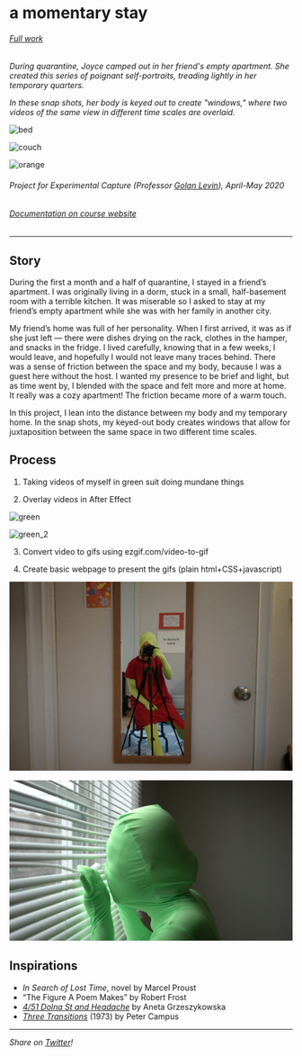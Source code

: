 # a momentary stay

###### [Full work](https://joycewang.me/person_in_time/)

_During quarantine, Joyce camped out in her friend's empty apartment. She created this series of poignant self-portraits, treading lightly in her temporary quarters._

_In these snap shots, her body is keyed out to create "windows," where two videos of the same view in different time scales are overlaid._

![bed](/assets/bed_1.gif)

![couch](/assets/couch_2.gif)

![orange](/assets/orange_1.gif)

###### Project for Experimental Capture (Professor [Golan Levin](https://twitter.com/golan)), April-May 2020  
###### [Documentation on course website](https://courses.ideate.cmu.edu/60-461/s2020/xinyiwandrew-cmu-edu/04/27/joyce-final/)  

-----

## Story
During the first a month and a half of quarantine, I stayed in a friend’s apartment. I was originally living in a dorm, stuck in a small, half-basement room with a terrible kitchen. It was miserable so I asked to stay at my friend’s empty apartment while she was with her family in another city.

My friend’s home was full of her personality. When I first arrived, it was as if she just left — there were dishes drying on the rack, clothes in the hamper, and snacks in the fridge. I lived carefully, knowing that in a few weeks, I would leave, and hopefully I would not leave many traces behind. There was a sense of friction between the space and my body, because I was a guest here without the host. I wanted my presence to be brief and light, but as time went by, I blended with the space and felt more and more at home. It really was a cozy apartment! The friction became more of a warm touch.

In this project, I lean into the distance between my body and my temporary home. In the snap shots, my keyed-out body creates windows that allow for juxtaposition between the same space in two different time scales.

## Process
1. Taking videos of myself in green suit doing mundane things

2. Overlay videos in After Effect

![green](/doc/green.gif)

![green_2](/doc/green_2.gif)

3. Convert video to gifs using ezgif.com/video-to-gif

4. Create basic webpage to present the gifs (plain html+CSS+javascript)

![p1](/doc/process1.jpg)

![p2](/doc/process2.png)

## Inspirations
- _In Search of Lost Time_, novel by Marcel Proust
- “The Figure A Poem Makes” by Robert Frost
- [_4/51 Dolna St and Headache_](http://artmuseum.pl/en/filmoteka/praca/grzeszykowska-aneta-smaga-jan-dolna-451?age18=true) by Aneta Grzeszykowska
- [_Three Transitions_](https://www.youtube.com/watch?v=Ar99AfOJ2o8) (1973) by Peter Campus

------

_Share on [Twitter](https://twitter.com/golan/status/1258457592868765696)!_


